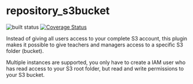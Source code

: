 # repository_s3bucket 

![built status](https://travis-ci.com/ewallah/moodle-repository_s3bucket.svg?branch=main)
[![Coverage Status](https://coveralls.io/repos/github/ewallah/moodle-repository_s3bucket/badge.svg?branch=main)](https://coveralls.io/github/ewallah/moodle-repository_s3bucket?branch=main)

Instead of giving all users access to your complete S3 account, this plugin makes it
possible to give teachers and managers access to a specific S3 folder (bucket).

Multiple instances are supported, you only have to create a IAM user who has read access
to your S3 root folder, but read and write permissions to your S3 bucket.    
